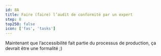 ```yaml
---
id: 8A
title: Faire (faire) l’audit de conformité par un expert
step: 8
top250: false
icon: ['fas', 'tasks']
---
```


Maintenant que l’accessibilité fait partie du processus de production, ça devrait être une formalité ;)

